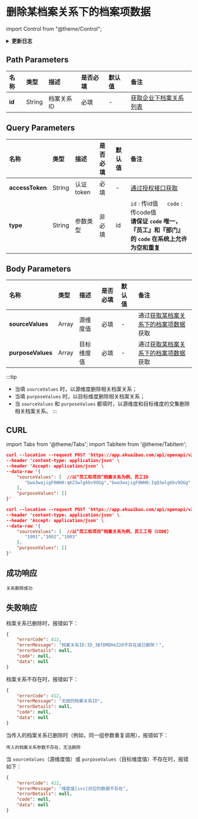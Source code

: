 # 删除某档案关系下的档案项数据

import Control from "@theme/Control";

<Control
method="POST"
url="/api/openapi/v2.1/recordLink/del/$`id`"
/>

<details>
  <summary><b>更新日志</b></summary>
  <div>
    <a href="https://docs.ekuaibao.com/docs/open-api/notice/update-log" target="_blank"><b>1.3.0  </b></a>&nbsp;&nbsp;&nbsp; -> 🚀 接口升级 <b>v2.1</b> 版本，新增 <b>type</b> 类型参数，支持 <b>id</b> 或 <b>code</b> 传参。<br/>
                                     &nbsp;&nbsp;&nbsp;&nbsp;&nbsp;&nbsp;&nbsp;&nbsp;&nbsp;&nbsp;&nbsp;&nbsp; -> 🐞 档案关系类型共六种，全都做参数校验，若传入已删除参数则报错<br/>
    &nbsp;&nbsp;&nbsp;&nbsp;&nbsp;&nbsp;&nbsp;&nbsp;&nbsp;&nbsp;&nbsp;&nbsp;&nbsp;&nbsp;&nbsp;&nbsp;&nbsp;&nbsp;&nbsp;&nbsp;&nbsp;&nbsp;&nbsp;&nbsp;&nbsp;● <b>未激活/已移除</b> 员工，不能进行任何档案关系数据操作。<br/>
    &nbsp;&nbsp;&nbsp;&nbsp;&nbsp;&nbsp;&nbsp;&nbsp;&nbsp;&nbsp;&nbsp;&nbsp;&nbsp;&nbsp;&nbsp;&nbsp;&nbsp;&nbsp;&nbsp;&nbsp;&nbsp;&nbsp;&nbsp;&nbsp;&nbsp;● body参数里传多个值时，校验参数任意一个不存在则报错。<br/>
                                     &nbsp;&nbsp;&nbsp;&nbsp;&nbsp;&nbsp;&nbsp;&nbsp;&nbsp;&nbsp;&nbsp;&nbsp; -> 🐞 无效果的删除返回信息提示。<br/>
    <a href="https://docs.ekuaibao.com/docs/open-api/notice/update-log" target="_blank"><b>0.7.132</b></a> -> 🆕 新增了支持两种维度取交集删除。<br/>
  </div>
</details>

## Path Parameters

| 名称 | 类型 | 描述 | 是否必填 | 默认值 | 备注 |
| :--- | :--- | :--- | :--- |:--- | :--- |
| **id** | String | 档案关系ID | 必填 | - | [获取企业下档案关系列表](/docs/open-api/recordLink/get-dimension-relation) | 

## Query Parameters

| 名称 | 类型 | 描述 | 是否必填 | 默认值 | 备注 |
| :--- | :--- | :--- | :--- |:--- | :--- |
| **accessToken** | String | 认证token | 必填 | - | [通过授权接口获取](/docs/open-api/getting-started/auth) |
| **type**        | String | 参数类型   | 非必填 | id | `id` : 传id值 &emsp; `code` : 传code值<br/>**请保证 `code` 唯一，『员工』和『部门』的 `code` 在系统上允许为空和重复** |

## Body Parameters

| 名称 | 类型 | 描述 | 是否必填 | 默认值 | 备注 |
| :--- | :--- | :--- | :--- |:--- | :--- |
| **sourceValues**  | Array | 源维度值   | 必填 | - | 通过[获取某档案关系下的档案项数据](/docs/open-api/recordLink/get-dimension-relation-items)获取 |
| **purposeValues** | Array | 目标维度值 | 必填 | - | 通过[获取某档案关系下的档案项数据](/docs/open-api/recordLink/get-dimension-relation-items)获取 |

:::tip
- 当填 `sourceValues` 时，以源维度删除相关档案关系；
- 当填 `purposeValues` 时，以目标维度删除相关档案关系；
- 当 `sourceValues` 和 `purposeValues` 都填时，以源维度和目标维度的交集删除相关档案关系。
:::

## CURL
import Tabs from '@theme/Tabs';
import TabItem from '@theme/TabItem';

<Tabs>
<TabItem value="id" label="id" default>

```json
curl --location --request POST 'https://app.ekuaibao.com/api/openapi/v2.1/recordLink/del/$ID_3BFuV7KbVDw?accessToken=ID_3BJKZuv8iow:bwa3wajigF0WH0&type=id' \
--header 'content-type: application/json' \
--header 'Accept: application/json' \
--data-raw '{
    "sourceValues": [  //以“员工和项目”档案关系为例，员工ID
       "bwa3wajigF0WH0:qKZ3wlg6bv9OGg","bwa3wajigF0WH0:IqQ3wlg6bv9QGg","bwa3wajigF0WH0:aRx3BagJH20mdg"
    ],
    "purposeValues": []
}'
```
</TabItem>
<TabItem value="code" label="code">

```json
curl --location --request POST 'https://app.ekuaibao.com/api/openapi/v2.1/recordLink/del/$ID_3BFuV7KbVDw?accessToken=ID_3BJKZuv8iow:bwa3wajigF0WH0&type=code' \
--header 'content-type: application/json' \
--header 'Accept: application/json' \
--data-raw '{
    "sourceValues": [  //以“员工和项目”档案关系为例，员工工号（CODE）
       "1001","1002","1003"
    ],
    "purposeValues": []
}'
```
</TabItem>
</Tabs>

## 成功响应
```text
关系删除成功
```

## 失败响应
档案关系已删除时，报错如下：
```json
{
    "errorCode": 412,
    "errorMessage": "档案关系ID:ID_3BfDMDHeZ20不存在或已删除！",
    "errorDetails": null,
    "code": null,
    "data": null
}
```

档案关系不存在时，报错如下：
```json
{
    "errorCode": 412,
    "errorMessage": "无效的档案关系ID",
    "errorDetails": null,
    "code": null,
    "data": null
}
```

当传入的档案关系已删除时（例如，同一组参数重复调用），报错如下：
```text
传入的档案关系参数不存在，无法删除
```

当 `sourceValues`（源维度值）或 `purposeValues`（目标维度值）不存在时，报错如下：
```json
{
    "errorCode": 412,
    "errorMessage": "维度值[sss]对应的数据不存在",
    "errorDetails": null,
    "code": null,
    "data": null
}
```







